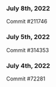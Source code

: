 ### July 8th, 2022

Commit #211746

### July 5th, 2022

Commit #314353


### July 4th, 2022

Commit #72281
